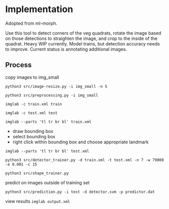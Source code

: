 # Implementation

Adopted from ml-morph.

Use this tool to detect corners of the veg quadrats, rotate the image based on those detections to straighten the image, and crop to the inside of the quadrat. Heavy WIP currently. Model trains, but detection accuracy needs to improve. Current status is annotating additional images.

## Process
copy images to img_small

`python3 src/image-resize.py -i img_small -n 5`

`python3 src/preprocessing.py -i img_small`

`imglab -c train.xml train`

`imglab -c test.xml test`

`imglab --parts 'tl tr br bl' train.xml` <br>
 * draw bounding box
 * select bounding box
 * right click within bounding box and choose appropriate landmark

`imglab --parts 'tl tr br bl' test.xml`

`python3 src/detector_trainer.py -d train.xml -t test.xml -n 7 -w 79000 -e 0.001 -c 15`

`python3 src/shape_trainer.py`

predict on images outside of training set

`python3 src/prediction.py -i test -d detector.svm -p predictor.dat `

view results
`imglab output.xml`

